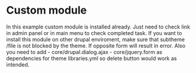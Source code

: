 # Custom module

In this example custom module is installed already. Just need to check link in admin panel or in main menu to check completed task.
If you want to install this module on other drupal enviroment, make sure that subtheme /file is not blocked by the theme. If opposite form will result in error. Also you need to add 
    - core/drupal.dialog.ajax
    - core/jquery.form
    as dependencies for theme libraries.yml so delete button would work as intended.
